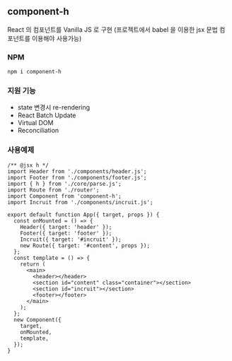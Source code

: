 ## component-h

React 의 컴포넌트를 Vanilla JS 로 구현
(프로젝트에서 babel 을 이용한 jsx 문법 컴포넌트를 이용해야 사용가능)

### NPM

```
npm i component-h
```

### 지원 기능

- state 변경시 re-rendering
- React Batch Update
- Virtual DOM
- Reconciliation

### 사용예제

```
/** @jsx h */
import Header from './components/header.js';
import Footer from './components/footer.js';
import { h } from './core/parse.js';
import Route from './router';
import Component from 'component-h';
import Incruit from './components/incruit.js';

export default function App({ target, props }) {
  const onMounted = () => {
    Header({ target: 'header' });
    Footer({ target: 'footer' });
    Incruit({ target: '#incruit' });
    new Route({ target: '#content', props });
  };
  const template = () => {
    return (
      <main>
        <header></header>
        <section id="content" class="container"></section>
        <section id="incruit"></section>
        <footer></footer>
      </main>
    );
  };
  new Component({
    target,
    onMounted,
    template,
  });
}

```
